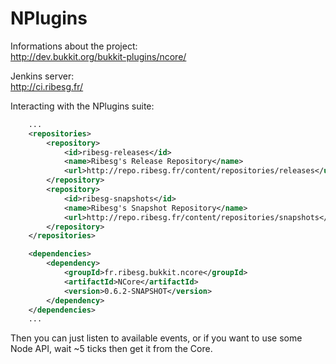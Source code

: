 NPlugins
=====
Informations about the project:  
	http://dev.bukkit.org/bukkit-plugins/ncore/

Jenkins server:  
	http://ci.ribesg.fr/

Interacting with the NPlugins suite:
```xml
	...
	<repositories>
		<repository>
			<id>ribesg-releases</id>
			<name>Ribesg's Release Repository</name>
			<url>http://repo.ribesg.fr/content/repositories/releases</url>
		</repository>
		<repository>
			<id>ribesg-snapshots</id>
			<name>Ribesg's Snapshot Repository</name>
			<url>http://repo.ribesg.fr/content/repositories/snapshots</url>
		</repository>
	</repositories>

	<dependencies>
		<dependency>
			<groupId>fr.ribesg.bukkit.ncore</groupId>
			<artifactId>NCore</artifactId>
			<version>0.6.2-SNAPSHOT</version>
		</dependency>
	</dependencies>
	...
```

Then you can just listen to available events, or if you want to use some Node API, wait ~5 ticks then get it from the Core.